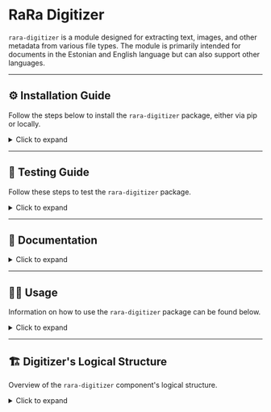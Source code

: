 # RaRa Digitizer

`rara-digitizer` is a module designed for extracting text, images, and other metadata from various file types.
The module is primarily intended for documents in the Estonian and English language but can also support other
languages.

---

## ⚙️ Installation Guide

Follow the steps below to install the `rara-digitizer` package, either via pip or locally.

<details><summary>Click to expand</summary>
    
### Preparing the Environment


1. **Set Up Your Python Environment**  
   Create or activate a Python environment using Python **3.10** or above.
2. **Install Required Dependencies**  
   Debian / Ubuntu installation:
    ```bash
    sudo apt-get update && apt-get install libc6 unpaper tesseract-ocr ghostscript libreoffice-writer
    ```


### Installation via PyPI


**GPU Version:**

```bash
pip install rara_digitizer
```

**CPU Version:**

```bash
pip install rara_digitizer[cpu] --extra-index-url https://download.pytorch.org/whl/cpu
```


### Local Installation


1. **Clone the Repository**

   Clone the repository and navigate into it:
    ```bash
    git clone https://gitlab.com/e1544/kratt-kata24/rara-digitizer
    cd rara-digitizer
    ```

2. **Install Git LFS**

   Ensure you have Git LFS installed and initialized:
   ```bash
   git lfs install
   ```

3. **Pull Git LFS Files**

   Retrieve the large files tracked by Git LFS:
   ```bash
   git lfs pull
   ```

4. **Install Build Package**

   Install the build package to enable local builds:
   ```bash
   pip install build
   ```

5. **Build the Package**

   Run the following command inside the repository:
    ```bash
    python -m build
    ```

6. **Install the Package**

   Install the built package locally:

    ```bash
    pip install .
    ```

</details>

---

## 🚀 Testing Guide

Follow these steps to test the `rara-digitizer` package.

<details><summary>Click to expand</summary>

### How to Test


1. **Clone the Repository**  
   Clone the repository and navigate into it:
   ```bash
    git clone https://gitlab.com/e1544/kratt-kata24/rara-digitizer
    cd rara-digitizer
   ```

2. **Install Git LFS**  
   Ensure Git LFS is installed and initialized:
   ```bash
   git lfs install
   ```

3. **Pull Git LFS Files**  
   Retrieve the large files tracked by Git LFS:
   ```bash
   git lfs pull
   ```

4. **Set Up Your Python Environment**  
   Create or activate a Python environment using Python **3.10** or above.

5. **Install Build Package**  
   Install the `build` package:
   ```bash
   pip install build
   ```

6. **Build the Package**  
   Build the package inside the repository:
   ```bash
   python -m build
   ```

7. **Install with Testing Dependencies**  
   Install the package along with its testing dependencies:
   ```bash
   pip install .[testing]
   ```

8. **Run Tests**  
   Run the test suite from the repository root:
   ```bash
   python -m pytest -v tests
   ```

</details>

---

## 📝 Documentation

<details><summary>Click to expand</summary>


`rara-digitizer` abstracts document processing into two high-level classes.

1. `FileHandler`: An abstract base class designed for handling various types of files. 
2. `FileHandlerFactory`: Selects the appropriate `FileHandler` subclass based on the file type or folder structure.

### 🔍 FileHandler Class


The class provides a framework for extracting text, images, and metadata from documents. 
It determines whether OCR is necessary, evaluates the need for image extraction and classification, 
handles pagination for documents without explicit page structures, and calculates physical dimensions 
when the requisite metadata is available. While offering a concise overview of core capabilities, 
it supports extensive, specialized functionality tailored to specific file types.

<details><summary>Click to expand</summary>
    
#### Parameters


| Name      | Type | Optional | Default | Description                                 |
|-----------|------|----------|---------|---------------------------------------------|
| file_path | str  | False    | None    | Path to the file being handled. |


#### Key Functions


1. `requires_ocr()`

  Abstract method to determine whether OCR is required for text extraction.

  **Returns**: `bool` - True if OCR should be used, False otherwise.

2. `extract_text()`

  Abstract method to extract text from the file.

 **Returns**: `list[dict[str, str | int | None]]` - List of extracted text segments with metadata.

3. `extract_images()`

  Abstract method to extract images from the file.

  **Returns**: `list[dict[str, str | int | dict | None]]` - List of dictionaries representing extracted images metadata.

4. `extract_page_numbers()`

  Abstract method to extract the total number of pages.

  **Returns**: `int | None` - Total page count or None if unavailable.

5. `extract_physical_dimensions()`

  Abstract method to extract the largest physical dimension of the document.

  **Returns**: `int | None` - Largest dimension in centimeters or None.

6. `extract_all_data()`

  Combines all extracted information into a dictionary.

  **Returns**: `dict[str, Any]` - Comprehensive data about the file.
  
</details>

### 🔍 FileHandlerFactory Class


The FileHandlerFactory class provides a mechanism to select and return the appropriate file handler based on the file type or folder structure. It supports various file formats and ensures extensibility for additional file types.

<details><summary>Click to expand</summary>
    
#### Parameters


| Name               | Type            | Optional | Default    | Description                                                     |
|--------------------|-----------------|----------|------------|-----------------------------------------------------------------|
| `base_dir`         | str             | True     | "./models" | Directory path to resources used by handlers.                   |
| `resource_manager` | ResourceManager | True     | None       | Custom resource manager for handling resources (e.g., models).  |


#### Keyword Arguments


| Name                          | Type  | Optional | Default                                                           | Description                                                                                                                                            |
|-------------------------------|-------|----------|-------------------------------------------------------------------|--------------------------------------------------------------------------------------------------------------------------------------------------------|
| `start_page`                  | int   | True     | 1                                                                 | For paginated documents such as PDF and METS/ALTO, specifies the page to start processing from.                                                        |
| `max_pages`                   | int   | True     | None                                                              | For paginated documents such as PDF and METS/ALTO, specifies the maximum number of pages to process, starting from `start_page`.                       |
| `text_extraction_method`      | str   | True     | "auto"                                                            | Whether to force OCR without evaluating text quality.  Availablel options are: ["auto", "text_layer_extraction", "ocr"]. "auto" - Necessity for OCR application is detected automatically; "text_layer_extraction" - Text is extracted only from the text layer, OCR is disabled; "ocr" - OCR is always used, even if text layer exists.                                                                                                |
| `text_quality_threshold`      | float | True     | TEXT_QUALITY_THRESHOLD                                            | Threshold for assessing text quality; text with confidence below this value triggers OCR.                                                              |
| `ocr_confidence_threshold`    | float | True     | OCR_CONFIDENCE_THRESHOLD                                          | Minimum confidence level required for OCR results; values below this result in alternate handling.                                                     |
| `lang`                        | str   | True     | None                                                              | Language used for OCR processing; determines the script and language-specific settings. [Read more.](#changing-the-ocr-language-parameter)             |
| `text_length_cutoff `         | int   | True     | 30                                                                | Minimum number of characters required to evaluate texts.                                                                                               |
| `evaluator_default_response ` | Any   | True     | None                                                              | Default value used when evaluated text is shorter than `text_length_cutoff`                                                                            |
| `tesseract_script_overrides`  | dict  | True     | {"Latin": "Latin", "Fraktur": "est_frak", "Cyrillic": "Cyrillic"} | A mapping of language codes to specific Tesseract OCR script configurations for improved recognition. [Read more.](#changing-the-ocr-script-detection) |
| `enable_image_extraction`     | bool  | True     | True                                                              | Whether to perform image extraction and classification during calls to `extract_images()` or `extract_all_data()`.                                     |
| `unknown_language_fallback`   | bool  | True     | "unk"                                                             | Language string to output when language detection fails.                                                                                               |
| `local_image_classifier_path` | str   | True     | None                                                              | Path towards the directory that contains the MLFLow structure of an image classification model.                                                        |
| `enable_character_mapping`    | bool  | True     | False                                                             | Whether to apply character mapping for OCR post-processing. See next kwarg for example.                                                                |
| `character_map`               | dict  | True     | {"et": {"ð": "õ", "ı": "i", "é": "e", "ã": "ä"}}                  | Custom language-specific character map for OCR post-processing. Language codes follow ISO 639-1.                                                       |

##### Changing the OCR Language Parameter

The default language for OCR is set to the general `Latin` script, as that best covers the various languages
that the module is designed to work with. However, the language can be changed by setting the
`lang` keyword argument when creating the `FileHandlerFactory` object.

The possible values for the parameter can be found in the
[tessdata_best repository](https://github.com/tesseract-ocr/tessdata_best/tree/main),
either in the root, where the language model files are located, or in the
[same repository's scripts directory](https://github.com/tesseract-ocr/tessdata_best/tree/main/script),
where the general script-based models are located.

For example, to set the language to Estonian, the relevant change would look like this:

```python
kwargs = {"lang": "est"}  # (Add the filename without the .traineddata extension)
with FileHandlerFactory().get_handler(file_or_folder_path=file_path, **kwargs) as handler:
    output = handler.extract_all_data()
```

Do note that the changed language model should be downloaded from the aforementioned repository and placed in the
`DIGITIZER_MODEL_DIR/tesseract` directory.

##### Changing the OCR Script Detection

When the `lang` parameter is not set, the OCR language is determined based on the script detected in the document.
The script detection is done by Tesseract itself, and the script name is then used to switch to the appropriate
language model.

To change which script detected by Tesseract triggers which language model, the `tesseract_script_overrides`
keyword argument can be used. This argument should be a dictionary where the keys are the script names and the values
are the filenames of the language models without the `.traineddata` extension.

For example, to add a script override for the Fraktur script, the relevant change would look like this:

```python
kwargs = {"tesseract_script_overrides": {"Fraktur": "est_frak"}} 
with FileHandlerFactory().get_handler(file_or_folder_path=file_path, **kwargs) as handler:
    output = handler.extract_all_data()
```

To add more script overrides, simply add more key-value pairs to the dictionary.
The added script should be downloaded from the
[tessdata_best repository's script directory](https://github.com/tesseract-ocr/tessdata_best/tree/main/script)
and placed in the `DIGITIZER_MODEL_DIR/tesseract` directory.

It is possible to remove the script override by setting the variable to an empty dictionary, but
note that this will make OCR always use the default Latin script model.


#### Key Functions


1. `get_handler(file_or_folder_path: str, **kwargs) -> FileHandler`

 Finds an appropriate file handler subclass for the given file type or folder structure.

 **Returns:** an appropriate FileHandler subclass for the given file type or folder structure, e.g., PDFHandler for .pdf files.

 **Raises:**
- PathNotFound: If the specified file or folder path doesn't exist.
- UnsupportedFile: For unsupported file types.
- FileTypeOrStructureMismatch: For unrecognized file types or folder structures.


#### Supported File Types


| File Type                        | Handler           | Logical Flow                                           |
|----------------------------------|-------------------|--------------------------------------------------------|
| `.docx`                          | `DOCXHandler`     | Processed with `DOCXHandler`.                          |
| `.doc`                           | `DOCXHandler`     | Converted to `.docx` and processed with `DOCXHandler`. |
| `.html`, `.xml`                  | `HTMLHandler`     | Processed with `HTMLHandler`.                          |
| `.txt`                           | `TXTHandler`      | Processed with `TXTHandler`.                           |
| `.pdf`                           | `PDFHandler`      | Processed with `PDFHandler`.                           |
| `.jpg`, `.jpeg`, `.png`          | `PDFHandler`      | Converted to `.pdf` and processed with `PDFHandler`.   |
| `.epub`                          | `EPUBHandler`     | Processed with `EPUBHandler`.                          |
| Directory containing METS `.xml` | `METSALTOHandler` | Processed with `METSALTOHandler`.                      |


#### Usage Examples


```python
from rara_digitizer.factory.file_handler_factory import FileHandlerFactory

file_path = "kevade.pdf"

# The Context Manager ensures that any temporary files are deleted after use
with FileHandlerFactory().get_handler(file_or_folder_path=file_path) as handler:
    output = handler.extract_all_data()
```
</details>

---


### 🔍 ImageClassificator Class


    
The `ImageClassificator` class uses a Vision Transformer (ViT) model to classify images extracted from documents. It supports batch processing for efficient handling of large image datasets and integrates seamlessly with the `FileHandler` and `FileHandlerFactory` classes.

<details><summary>Click to expand</summary>
    
#### Parameters


| Name               | Type              | Optional | Default | Description                                      |
| ------------------ | ----------------- |----------|---------| ------------------------------------------------ |
| `resource_manager` | `ResourceManager` | False    |         | Custom resource manager for handling resources.  |


#### Key Functions


1. `classify_images(images: list[np.ndarray], batch_size: int = 16) -> list[str]`

  Classifies input images in batches and returns the most likely label for each image.

  **Parameters**:

  - `images`: List of input images as NumPy arrays.
  - `batch_size`: Number of images to process in one batch.

  **Returns**: List of predicted labels for each image.

2. `classify_extracted_images(extracted_images: list[dict], allowed_labels: list[str] = None) -> list[dict]`

  Classifies cropped images from extracted document metadata output and updates their classification labels. 
  Existing labels in `allowed_labels` are retained.
  Input follows the format returned by the `extract_images()` method of the `FileHandler` class.

  **Parameters**:

  - `extracted_images`: List of dictionaries containing image metadata, including cropped images.
  - `allowed_labels`: Optional list of labels to keep if already present in metadata.

  **Returns**: Updated list of dictionaries with classification labels.


#### Classifying Extracted Images


```python
from rara_digitizer.tools.image_classification import ImageClassificator
from rara_digitizer.factory.resource_manager import ResourceManager

resource_manager = ResourceManager()
image_classifier = ImageClassificator(resource_manager=resource_manager)

# Extracted images, follows format of FileHandler.extract_images()
extracted_images = [
    {"cropped_image": some_pil_image_object, "label": ""},
    {"cropped_image": another_pil_image_object, "label": ""},
]

classified_images = image_classifier.classify_extracted_images(extracted_images)
```
</details>

</details>

---

## 🧑‍💻 Usage

Information on how to use the `rara-digitizer` package can be found below.

<details><summary>Click to expand</summary>

### Environment Variables



| Variable Name                          | Description                                              | Default Value                                                                                             |
|----------------------------------------|----------------------------------------------------------|-----------------------------------------------------------------------------------------------------------|
| `DIGITIZER_YOLO_MODELS_RESOURCE`       | URL location for downloading YOLO models                 | `https://packages.texta.ee/texta-resources/rara_models/yolo/`                                             |
| `DIGITIZER_YOLO_MODELS`                | YOLO model files for object detection                    | `yolov10b-doclaynet.pt`                                                                                   |
| `DIGITIZER_IMG_CLF_MODELS_RESOURCE`    | URL location for downloading image classification models | `https://packages.texta.ee/texta-resources/rara_models/image_classifier/`                                 |
| `DIGITIZER_IMG_CLF_MODELS`             | Image classification model files                         | `image_classifier.zip`                                                                                    |
| `DIGITIZER_IMG_CLF_PREPROCESS_CONFIGS` | Image preprocessing configuration files                  | `vit_preprocessor_config.json`                                                                            |
| `DIGITIZER_TESSERACT_MODELS_RESOURCE`  | URL location for downloading Tesseract OCR models        | `https://packages.texta.ee/texta-resources/rara_models/tesseract/`                                        |
| `DIGITIZER_TESSERACT_MODELS`           | Tesseract model files for text recognition               | `Cyrillic.traineddata`, `Latin.traineddata`, `eng.traineddata`, `est_frak.traineddata`, `osd.traineddata` |



### Caching


Multiple components and tools load files from the disk into memory and initialize them into
Python objects, which usually would bring with it a certain amount of overhead during larger workflows.

To prevent that, a mechanism was created to handle (download, initialize etc) the management of such resources
and caching them into memory to be shared amongst the necessary parts of the code that need it. When creating a factory,
the process of loading the components into memory is already included internally and no further action on the user is
necessary.

However, when using handlers and other components as stand-alone, the user needs to initialize and pass an instance
of the `ResourceManager` class.

#### Caching through FileHandlerFactory

```python
from rara_digitizer.factory.file_handler_factory import FileHandlerFactory

### BAD
# This creates two factories, with each their separate caches.
with FileHandlerFactory().get_handler(file_or_folder_path="rara_review.pdf") as handler:
    handler.extract_all_data()

with FileHandlerFactory().get_handler(file_or_folder_path="rara_manual.docx") as manager:
    manager.extract_all_data()

### GOOD
# This creates a ResourceManager (the cache mechanism) inside the factory and sends
# it to every handler it returns to the user.
factory = FileHandlerFactory()

with factory.get_handler(file_or_folder_path="rara_review.pdf") as handler:
    handler.extract_all_data()

with factory.get_handler(file_or_folder_path="rara_manual.docx") as manager:
    manager.extract_all_data()
```

### Initializing the cache manually

```python
from rara_digitizer.factory.resource_manager import ResourceManager
from rara_digitizer.tools.image_classification import ImageClassificator
from rara_digitizer.tools.text_postproc import TextPostprocessor

resource_manager = ResourceManager()
classifier = ImageClassificator(resource_manager)
text_posprocessor = TextPostprocessor(resource_manager)
```

### Limited model initialization

By default, the `ResourceManager` will download every single model necessary for this application
automatically on initialization, however that process can be turned off entirely or changed depending on the need.

```python

from rara_digitizer.factory.resource_manager import ResourceManager
from rara_digitizer.factory.file_handler_factory import FileHandlerFactory

# Disabling automatic download.
resource_manager = ResourceManager(autodownload_true=False)
factory = FileHandlerFactory(resource_manager=resource_manager)
resource_manager.initialize_resources()  # Starts the download process.

# Limiting the resources to download.
# Paths needs to be dot notated to the source of the class that implements the Resource base class.
class_paths = ["rara_digitizer.factory.resources.yolo.YOLOImageDetector"]
resource_manager = ResourceManager(resources=class_paths)
factory = FileHandlerFactory(resource_manager=resource_manager)
```

### Custom resources

In case the user wants to use a custom resource, they need create a class that implements the `Resource` interface.
Class variables other than `unique_key` can be left empty, what matters is the implementation of the methods.
`ResourceManager` will first run the `download_resource` method and then the `initialize_resource` method.

```python
import pathlib
from rara_digitizer.factory.resource_manager import ResourceManager, DEFAULT_RESOURCES
from rara_digitizer.factory.resources.base import Resource


class Huggingface(Resource):
    unique_key = "huggingface"
    resource_uri = "..."
    location_dir = "..."
    models = ["..."]
    default_model = "..."

    def __init__(self, base_directory: str, **kwargs):
        self.base_directory = pathlib.Path(base_directory)

    def download_resource(self):
        ...

    def initialize_resource(self):
        ...

    def get_resource(self, **kwargs):
        ...


huggingface_resource = Huggingface(base_directory="./models")
resource_manager = ResourceManager(resources=[*DEFAULT_RESOURCES, huggingface_resource])
resource_manager = ResourceManager(resources=[*DEFAULT_RESOURCES, "path.to.Huggingface"])

# To access the resource, the get_resource method most be implemented and called through
# the ResourceManager class through the unique_key of the resource.
model = resource_manager.get_resource("huggingface")
```


### Available Models


| Model Name           | Description                                                                                                                                                                                                                                                                                  |
|----------------------|----------------------------------------------------------------------------------------------------------------------------------------------------------------------------------------------------------------------------------------------------------------------------------------------|
| YOLO                 | A deep learning-based object detection model used for tasks like document layout analysis, with support for models such as `yolov10b-doclaynet.pt` to detect and categorize elements within an image or document.                                                                            |
| ViT Image Classifier | A deep learning-based image classification model (fine-tuned Google's Vision Transformer). Used for classifying images in documents.                                                                                                                                                         |
| Tesseract            | An OCR (Optical Character Recognition) engine capable of recognizing text from images, supporting various language and script models. By default, Cyrillic and Latin script, English language, Orientation and Script Detection (osd), and fine-tuned Estonian Fraktur models are available. |


### Using Custom Models



Replace the default models with custom ones by setting the corresponding environment variables to the desired model
files.
Code and documentation for retraining the ViT image classifier and Tesseract OCR models can be found at

- [the rara-image-classification repository](https://gitlab.com/e1544/kratt-kata24/rara-image-classification), and
- [the rara-ocr-finetuning repository](https://gitlab.com/e1544/kratt-kata24/rara-ocr-finetuning)



### Examples


It is possible to extract all possible data from various filetypes by feeding the file into `FileHandlerFactory`.
A sample code snippet using the `FileHandlerFactory` and running the `extract_all_data()` method would look like this:

```python
from rara_digitizer.factory.file_handler_factory import FileHandlerFactory

file_path = "kevade.epub"

# The Context Manager ensures that any temporary files are deleted after use
with FileHandlerFactory().get_handler(file_or_folder_path=file_path) as handler:
    output = handler.extract_all_data()
```

The example output could then look like this:

```json
{
  "doc_meta": {
    "physical_measurements": 22,
    "pages": {
      "count": 346,
      "is_estimated": true
    },
    "languages": [
      {
        "language": "et",
        "count": 344,
        "ratio": 0.994
      },
      {
        "language": "en",
        "count": 1,
        "ratio": 0.003
      },
      {
        "language": "de",
        "count": 1,
        "ratio": 0.003
      }
    ],
    "text_quality": 0.56,
    "alto_text_quality": 0.56,
    "is_ocr_applied": true,
    "n_words": 125765,
    "n_chars": 1278936,
    "mets_alto_metadata": null,
    "epub_metadata": {
      "title": "KEVADE"
    }
  },
  "texts": [
    {
      "text": "Kevade\n\n\n Oskar Luts",
      "section_type": null,
      "section_meta": null,
      "section_id": "",
      "section_title": "Kevade",
      "start_page": 1,
      "end_page": 1,
      "sequence_nr": 1,
      "language": "et",
      "text_quality": 0.67,
      "n_words": 3,
      "n_chars": 20
    },
    {
      "text": "kuw Armo issaga koolimajja joudi S, olid tummid juba alanud.",
      "section_type": null,
      "section_meta": null,
      "section_id": "",
      "section_title": null,
      "start_page": 2,
      "end_page": 2,
      "sequence_nr": 2,
      "language": "et",
      "text_quality": 0.45,
      "n_words": 10,
      "n_chars": 47
    }
  ],
  "images": [
    {
      "label": "varia",
      "image_id": 1,
      "coordinates": {
        "HPOS": null,
        "VPOS": null,
        "WIDTH": null,
        "HEIGHT": null
      },
      "page": null
    }
  ]
}
```

</details>

---

## 🏗️ Digitizer's Logical Structure

Overview of the `rara-digitizer` component's logical structure.

<details><summary>Click to expand</summary>

The component's input is a document, which is passed to the `FileHandlerFactory` class. The class's task is to
find a suitable `Handler` class for the document based on its file type.
The handlers support various file formats (e.g., DOCXHandler for DOCX files, PDFHandler for PDF files, etc.),
as shown on the diagram.

![Digitizer Component Diagram](https://packages.texta.ee/texta-resources/rara_models/digitizer_diagram.png)

Each file type has its own implementation for various extraction methods, with each one focusing
on different content, such as text, images, or document-related metadata.

All of these methods can be run independently, but most of the time, it is necessary to collect all the data
at once. For this purpose, the `BaseHandler` class has an `extract_all_data()` method that combines the results
of different methods into a single standardized output. This function collects the following data:

- The document's longest physical measurement (e.g., height or width),
- Number of pages (including an indication of whether the count is estimated based on word count),
    - The estimation is necessary for file types like TXT, DOC(X), EPUB, where the number of pages is not physically
      defined,
- Language distribution, including the segment count and ratio of each language,
- Average text quality [0-1], including the original ALTO text quality and OCR application status,
    - It is important to note that ALTO quality is not used in OCR need assessment, as it does not exist for all file
      types,
      and therefore the text quality assessment is always done by the text quality model.
- Word and character count,
- Metadata specific to the file type, such as EPUB or METS/ALTO metadata,
- Texts, each with additional information such as page numbers, language, text quality, and word/character count, and
  other metadata
- Images, each with classification and page number.

</details>